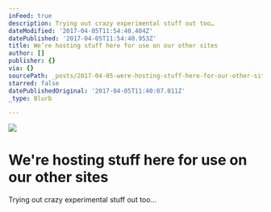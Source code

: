 ```yaml
---
inFeed: true
description: Trying out crazy experimental stuff out too…
dateModified: '2017-04-05T11:54:40.404Z'
datePublished: '2017-04-05T11:54:40.953Z'
title: We’re hosting stuff here for use on our other sites
author: []
publisher: {}
via: {}
sourcePath: _posts/2017-04-05-were-hosting-stuff-here-for-our-other-sites.md
starred: false
datePublishedOriginal: '2017-04-05T11:40:07.011Z'
_type: Blurb

---
```

![](https://the-grid-user-content.s3-us-west-2.amazonaws.com/692841f3-f8c3-45d3-a018-65515083b794.png)

# We're hosting stuff here for use on our other sites

Trying out crazy experimental stuff out too...